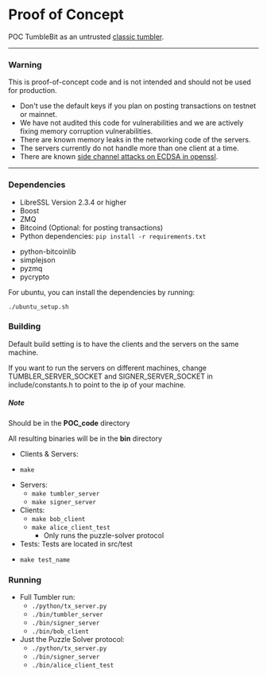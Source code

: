 # Proof of Concept


POC TumbleBit as an untrusted [classic tumbler](https://en.wikipedia.org/wiki/Cryptocurrency_tumbler).

----
### Warning

This is proof-of-concept code and is not intended and should not be used for production.

* Don't use the default keys if you plan on posting transactions on testnet or mainnet.
* We have not audited this code for vulnerabilities and we are actively fixing memory corruption vulnerabilities.
* There are known memory leaks in the networking code of the servers.
* The servers currently do not handle more than one client at a time.
* There are known [side channel attacks on ECDSA in openssl](https://www.tau.ac.il/~tromer/mobilesc/).

----
### Dependencies

- LibreSSL Version 2.3.4 or higher
- Boost
- ZMQ
- Bitcoind (Optional: for posting transactions)
- Python dependencies: ```pip install -r requirements.txt```
 + python-bitcoinlib
 + simplejson
 + pyzmq
 + pycrypto

For ubuntu, you can install the dependencies by running:
```
./ubuntu_setup.sh
```

### Building

Default build setting is to have the clients and
the servers on the same machine.

If you want to run the servers on different machines,
change TUMBLER_SERVER_SOCKET and SIGNER_SERVER_SOCKET in
include/constants.h to point to the ip of your machine.

##### Note
Should be in the **POC_code** directory

All resulting binaries will be in the **bin** directory

- Clients & Servers:
 + ```make```
- Servers:
  + ```make tumbler_server```
  + ```make signer_server```
- Clients:
  + ```make bob_client```
  + ```make alice_client_test```
    - Only runs the puzzle-solver protocol
- Tests: Tests are located in src/test
 + ```make test_name```

### Running

- Full Tumbler run:
  + ```./python/tx_server.py```
  + ```./bin/tumbler_server```
  + ```./bin/signer_server```
  + ```./bin/bob_client```
- Just the Puzzle Solver protocol:
  + ```./python/tx_server.py```
  + ```./bin/signer_server```
  + ```./bin/alice_client_test```
